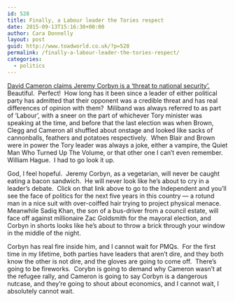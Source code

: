 ```yaml
---
id: 528
title: Finally, a Labour leader the Tories respect
date: 2015-09-13T15:16:30+00:00
author: Cara Donnelly
layout: post
guid: http://www.toadworld.co.uk/?p=528
permalink: /finally-a-labour-leader-the-tories-respect/
categories:
  - politics
---
```

[David Cameron claims Jeremy Corbyn is a &#8216;threat to national security&#8217;.](http://www.independent.co.uk/news/uk/politics/david-cameron-claims-jeremy-corbyn-is-a-threat-to-national-security-10498651.html)  Beautiful.  Perfect!  How long has it been since a leader of either political party has admitted that their opponent was a credible threat and has real differences of opinion with them?  Miliband was always referred to as part of &#8216;Labour&#8217;, with a sneer on the part of whichever Tory minister was speaking at the time, and before that the last election was when Brown, Clegg and Cameron all shuffled about onstage and looked like sacks of cannonballs, feathers and potatoes respectively.  When Blair and Brown were in power the Tory leader was always a joke, either a vampire, the Quiet Man Who Turned Up The Volume, or that other one I can&#8217;t even remember.  William Hague.  I had to go look it up.

God, I feel hopeful.  Jeremy Corbyn, as a vegetarian, will never be caught eating a bacon sandwich.  He will never look like he&#8217;s about to cry in a leader&#8217;s debate.  Click on that link above to go to the Independent and you&#8217;ll see the face of politics for the next five years in this country &#8212; a rotund man in a nice suit with over-coiffed hair trying to project physical menace.  Meanwhile Sadiq Khan, the son of a bus-driver from a council estate, will face off against millionaire Zac Goldsmith for the mayoral election, and Corbyn in shorts looks like he&#8217;s about to throw a brick through your window in the middle of the night.

Corbyn has real fire inside him, and I cannot wait for PMQs.  For the first time in my lifetime, both parties have leaders that aren&#8217;t dire, and they both know the other is not dire, and the gloves are going to come off.  There&#8217;s going to be fireworks.  Corybn is going to demand why Cameron wasn&#8217;t at the refugee rally, and Cameron is going to say Corbyn is a dangerous nutcase, and they&#8217;re going to shout about economics, and I cannot wait, I absolutely cannot wait.